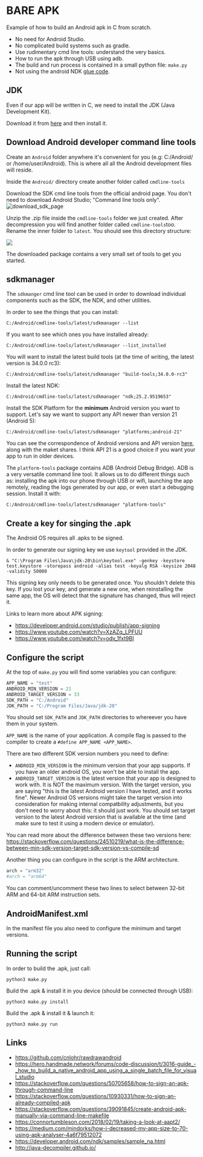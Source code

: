 # BARE APK

Example of how to build an Android apk in C from scratch.

- No need for Android Studio.
- No complicated build systems such as gradle.
- Use rudimentary cmd line tools: understand the very basics.
- How to run the apk through USB using adb.
- The build and run process is contained in a small python file: `make.py`
- Not using the android NDK [glue code](https://android.googlesource.com/platform/development/+/4948c163663ecc343c97e4c2a2139234f1d3273f/ndk/sources/android/native_app_glue).

## JDK

Even if our app will be written in C, we need to install the JDK (Java Development Kit).

Download it from [here](https://www.oracle.com/es/java/technologies/downloads/) and then install it.

## Download Android developer command line tools

Create an `Android` folder anywhere it's convenient for you (e.g: C:/Android/ or /home/user/Android). This is where all all the Android development files will reside.

Inside the `Android/` directory create another folder called `cmdline-tools`

Download the SDK cmd line tools from the official android page.
You don't need to download Android Studio; "Command line tools only".
![download_sdk_page](doc/download_sdk_page.png)

Unzip the .zip file inside the `cmdline-tools` folder we just created. After decompression you will find another folder called `cmdline-tools`too. Rename the inner folder to `latest`. You should see this directory structure:

![](doc/cmd_line_tools_dir_structure.png)

The downloaded package contains a very small set of tools to get you started.

## sdkmanager

The `sdkmanger` cmd line tool can be used in order to download individual components such as the SDK, the NDK, and other utilities.

In order to see the things that you can install:

```
C:/Android/cmdline-tools/latest/sdkmanager --list
```

If you want to see which ones you have installed already:

```
C:/Android/cmdline-tools/latest/sdkmanager --list_installed
```

You will want to install the latest build tools (at the time of writing, the latest version is 34.0.0 rc3):

```
C:/Android/cmdline-tools/latest/sdkmanager "build-tools;34.0.0-rc3"
```

Install the latest NDK:
```
C:/Android/cmdline-tools/latest/sdkmanager "ndk;25.2.9519653"
```

Install the SDK Platform for the **minimum** Android version you want to support. Let's say we want to support any API newer than version 21 (Android 5):

```
C:/Android/cmdline-tools/latest/sdkmanager "platforms;android-21"
```

You can see the correspondence of Android versions and API version [here](https://apilevels.com/), along with the maket shares. I think API 21 is a good choice if you want your app to run in older devices.

The `platform-tools` package contains ADB (Android Debug Bridge). ADB is a very versatile command line tool. It allows us to do different things such as: installing the apk into our phone through USB or wifi, launching the app remotely, reading the logs generated by our app, or even start a debugging session. Install it with:

```
C:/Android/cmdline-tools/latest/sdkmanager "platform-tools"
```

## Create a key for singing the .apk

The Android OS requires all .apks to be signed.

In order to generate our signing key we use `keytool` provided in the JDK.

```
& "C:\Program Files\Java\jdk-20\bin\keytool.exe" -genkey -keystore test.keystore -storepass android -alias test -keyalg RSA -keysize 2048 -validity 50000
```

This signing key only needs to be generated once. You shouldn't delete this key. If you lost your key, and generate a new one, when reinstalling the same app, the OS will detect that the signature has changed, thus will reject it.

Links to learn more about APK signing:
- https://developer.android.com/studio/publish/app-signing
- https://www.youtube.com/watch?v=XzAZq_LPFUU
- https://www.youtube.com/watch?v=odv_1fxt9BI

## Configure the script

At the top of `make.py` you will find some variables you can configure:

```python
APP_NAME = "test"
ANDROID_MIN_VERSION = 21
ANDROID_TARGET_VERSION = 33
SDK_PATH = "C:/Android"
JDK_PATH = "C:/Program Files/Java/jdk-20"
```

You should set `SDK_PATH` and `JDK_PATH` directories to whereever you have them in your system.

`APP_NAME` is the name of your application. A compile flag is passed to the compiler to create a `#define APP_NAME <APP_NAME>`.

There are two different SDK version numbers you need to define:
- `ANDROID_MIN_VERSION` is the minimum version that your app supports. If you have an older android OS, you won't be able to install the app.
- `ANDROID_TARGET_VERSION` is the latest version that your app is designed to work with. It is NOT the maximum version. With the target version, you are saying "this is the latest Android version I have tested, and it works fine". Newer Android OS versions might take the target version into consideration for making internal compatbility adjustments, but you don't need to worry about this: it should just work. You should set target version to the latest Android version that is available at the time (and make sure to test it using a modern device or emulator).

You can read more about the difference between these two versions here: https://stackoverflow.com/questions/24510219/what-is-the-difference-between-min-sdk-version-target-sdk-version-vs-compile-sd

Another thing you can configure in the script is the ARM architecture.

```python
arch = "arm32"
#arch = "arm64"
```

You can comment/uncomment these two lines to select between 32-bit ARM and 64-bit ARM instruction sets.

## AndroidManifest.xml

In the manifest file you also need to configure the minimum and target versions.

## Running the script

In order to build the .apk, just call:

```
python3 make.py
```

Build the .apk & install it in you device (should be connected through USB):

```
python3 make.py install
```

Build the .apk & install it & launch it:

```
python3 make.py run
```

## 

## Links

- https://github.com/cnlohr/rawdrawandroid
- https://hero.handmade.network/forums/code-discussion/t/3016-guide_-_how_to_build_a_native_android_app_using_a_single_batch_file_for_visual_studio
- https://stackoverflow.com/questions/50705658/how-to-sign-an-apk-through-command-line
- https://stackoverflow.com/questions/10930331/how-to-sign-an-already-compiled-apk
- https://stackoverflow.com/questions/39091845/create-android-apk-manually-via-command-line-makefile
- https://connortumbleson.com/2018/02/19/taking-a-look-at-aapt2/
- https://medium.com/mindorks/how-i-decreased-my-app-size-to-70-using-apk-analyser-4a6f79512072
- https://developer.android.com/ndk/samples/sample_na.html
- http://java-decompiler.github.io/
